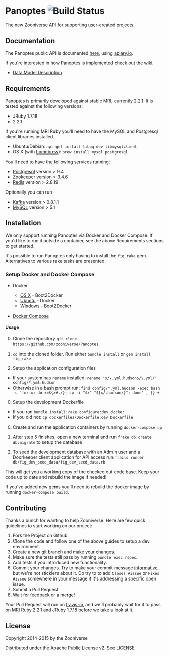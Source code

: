 # Panoptes ![Build Status](https://travis-ci.org/zooniverse/Panoptes.svg?branch=master)

The new Zooniverse API for supporting user-created projects.

## Documentation

The Panoptes public API is documented [here](http://docs.panoptes.apiary.io), using [apiary.io](http://apiary.io).

If you're interested in how Panoptes is implemented check out the [wiki](https://github.com/zooniverse/Panoptes/wiki).

* [Data Model Description](https://github.com/zooniverse/Panoptes/wiki/DataModel)

## Requirements

Panoptes is primarily developed against stable MRI, currently 2.2.1. It is tested against the following versions:

* JRuby 1.7.18
* 2.2.1

If you're running MRI Ruby you'll need to have the MySQL and Postgresql client libraries installed.

* Ubuntu/Debian: `apt-get install libpq-dev libmysqlclient`
* OS X (with [homebrew](http://homebrew.io)): `brew install mysql postgresql`

You'll need to have the following services running:

* [Postgresql](http://postgresql.org) version > 9.4
* [Zookeeper](http://zookeeper.apache.org) version > 3.4.6
* [Redis](http://redis.io) version > 2.8.19

Optionally you can run

* [Kafka](http://kafka.apache.org) version > 0.8.1.1
* [MySQL](http://www.mysql.com) version > 5.1

## Installation

We only support running Panoptes via Docker and Docker Compose. If you'd like to run it outside a container, see the above Requirements sections to get started.

It's possible to run Panoptes only having to install the `fig_rake` gem. Alternatives to various rake tasks are presented. 

### Setup Docker and Docker Compose

* Docker
  * [OS X](https://docs.docker.com/installation/mac/) - Boot2Docker
  * [Ubuntu](https://docs.docker.com/installation/ubuntulinux/) - Docker
  * [Windows](http://docs.docker.com/installation/windows/) - Boot2Docker

* [Docker Compose](https://docs.docker.com/compose/)

#### Usage

0. Clone the repository `git clone https://github.com/zooniverse/Panoptes`.

0. `cd` into the cloned folder. Run either `bundle install` or `gem install fig_rake`

0. Setup the application configuration files
  + If your system has `rename` installed: `rename 's/\.yml.hudson$/\.yml/' config/*.yml.hudson`
  + Otherwise in a bash prompt run: `find config/*.yml.hudson -exec bash -c 'for x; do x=${x#./}; cp -i "$x" "${x/.hudson/}"; done' _ {} +`

0. Setup the development Dockerfile
  + If you ran `bundle install`: `rake configure:dev_docker`
  + If you did not: `cp dockerfiles/Dockerfile.dev Dockerfile`

0. Create and run the application containers by running `docker-compose up`

0. After step 5 finishes, open a new terminal and run `frake db:create db:migrate` to setup the database

0. To seed the development database with an Admin user and a Doorkeeper client application for API access run `frails runner db/fig_dev_seed_data/fig_dev_seed_data.rb` 

This will get you a working copy of the checked out code base. Keep your code up to date and rebuild the image if needed!

If you've added new gems you'll need to rebuild the docker image by running `docker-compose build`.

## Contributing

Thanks a bunch for wanting to help Zooniverse. Here are few quick guidelines to start working on our project:

1. Fork the Project on Github.
2. Clone the code and follow one of the above guides to setup a dev environment.
3. Create a new git branch and make your changes.
4. Make sure the tests still pass by running `bundle exec rspec`.
5. Add tests if you introduced new functionality.
6. Commit your changes. Try to make your commit message [informative](http://tbaggery.com/2008/04/19/a-note-about-git-commit-messages.html), but we're not sticklers about it. Do try to to add `Closes #issue` or `Fixes #issue` somewhere in your message if it's addressing a specific open issue.
7. Submit a Pull Request
8. Wait for feedback or a merge!

Your Pull Request will run on [travis-ci](https://travis-ci.org/zooniverse/Panoptes), and we'll probably wait for it to pass on MRI Ruby 2.2.1 and JRuby 1.7.18 before we take a look at it.

## License

Copyright 2014-2015 by the Zooniverse

Distributed under the Apache Public License v2. See LICENSE
